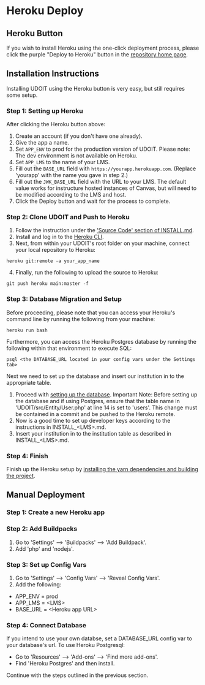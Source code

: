 # Heroku Deploy
## Heroku Button
If you wish to install Heroku using the one-click deployment process, please click the purple "Deploy to Heroku" button in the [repository home page](https://github.com/ucfopen/UDOIT/tree/main#installing-udoit-on-heroku).

## Installation Instructions
Installing UDOIT using the Heroku button is very easy, but still requires some setup.

### Step 1: Setting up Heroku
After clicking the Heroku button above:

1. Create an account (if you don't have one already).
2. Give the app a name.
3. Set `APP_ENV` to prod for the production version of UDOIT. Please note: The dev environment is not available on Heroku.
4. Set `APP_LMS` to the name of your LMS.
5. Fill out the `BASE_URL` field with `https://yourapp.herokuapp.com`. (Replace 'yourapp' with the name you gave in step 2.)
5. Fill out the `JWK_BASE_URL` field with the URL to your LMS. The default value works for instructure hosted instances of Canvas, but will need to be modified according to the LMS and host.
6. Click the Deploy button and wait for the process to complete.

### Step 2: Clone UDOIT and Push to Heroku
1. Follow the instruction under the ['Source Code' section of INSTALL.md](https://github.com/ucfopen/UDOIT/blob/main/INSTALL.md#source-code).
2. Install and log in to the [Heroku CLI](https://devcenter.heroku.com/articles/heroku-cli).
3. Next, from within your UDOIT's root folder on your machine, connect your local repository to Heroku:
```
heroku git:remote -a your_app_name
```
4. Finally, run the following to upload the source to Heroku:
```
git push heroku main:master -f
```

### Step 3: Database Migration and Setup
Before proceeding, please note that you can access your Heroku's command line by running the following from your machine:
```
heroku run bash
```
Furthermore, you can access the Heroku Postgres database by running the following within that environment to execute SQL:
```
psql <the DATABASE_URL located in your config vars under the Settings tab>
```
Next we need to set up the database and insert our institution in to the appropriate table.
1. Proceed with [setting up the database](https://github.com/ucfopen/UDOIT/blob/main/INSTALL.md#database-setup).
  Important Note: Before setting up the database and if using Postgres, ensure that the table name in 'UDOIT/src/Entity/User.php' at line 14 is set to 'users'.
  This change must be contained in a commit and be pushed to the Heroku remote.
2. Now is a good time to set up developer keys according to the instructions in INSTALL_\<LMS\>.md.
3. Insert your institution in to the institution table as described in INSTALL_\<LMS\>.md.
### Step 4: Finish
Finish up the Heroku setup by [installing the yarn dependencies and building the project](https://github.com/ucfopen/UDOIT/blob/main/INSTALL.md#javascript).

## Manual Deployment
### Step 1: Create a new Heroku app
### Step 2: Add Buildpacks
1. Go to 'Settings' --> 'Buildpacks' --> 'Add Buildpack'.
2. Add 'php' and 'nodejs'.
### Step 3: Set up Config Vars
1. Go to 'Settings' --> 'Config Vars' --> 'Reveal Config Vars'.
2. Add the following:
  * APP_ENV = prod
  * APP_LMS = \<LMS\>
  * BASE_URL = \<Heroku app URL\>
### Step 4: Connect Database
If you intend to use your own databse, set a DATABASE_URL config var to your database's url. To use Heroku Postgresql:
  * Go to 'Resources' --> 'Add-ons' --> 'Find more add-ons'.
  * Find 'Heroku Postgres' and then install.

Continue with the steps outlined in the previous section.
